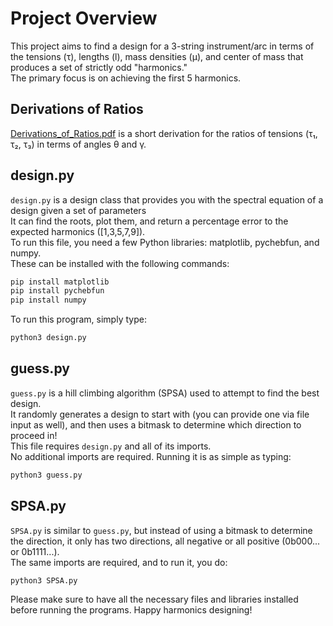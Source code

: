 # Project Overview

This project aims to find a design for a 3-string instrument/arc in terms of the tensions (τ), lengths (l), mass densities (μ), and center of mass that produces a set of strictly odd "harmonics." <br>
The primary focus is on achieving the first 5 harmonics.

## Derivations of Ratios

[Derivations_of_Ratios.pdf](Derivation_of_Ratios.pdf) is a short derivation for the ratios of tensions (τ₁, τ₂, τ₃) in terms of angles θ and γ.

## design.py

`design.py` is a design class that provides you with the spectral equation of a design given a set of parameters<br>
It can find the roots, plot them, and return a percentage error to the expected harmonics ([1,3,5,7,9]). <br>
To run this file, you need a few Python libraries: matplotlib, pychebfun, and numpy. <br>
These can be installed with the following commands:

```sh
pip install matplotlib
pip install pychebfun
pip install numpy
```
To run this program, simply type:
```sh
python3 design.py
```
## guess.py


`guess.py` is a hill climbing algorithm (SPSA) used to attempt to find the best design. <br>
It randomly generates a design to start with (you can provide one via file input as well), and then uses a bitmask to determine which direction to proceed in! 
<br> This file requires `design.py` and all of its imports. 
<br>No additional imports are required. Running it is as simple as typing:
```sh
python3 guess.py
```
## SPSA.py

`SPSA.py` is similar to `guess.py`, but instead of using a bitmask to determine the direction, it only has two directions, all negative or all positive (0b000... or 0b1111...). <br>
The same imports are required, and to run it, you do:

```sh
python3 SPSA.py
```
Please make sure to have all the necessary files and libraries installed before running the programs. Happy harmonics designing!
